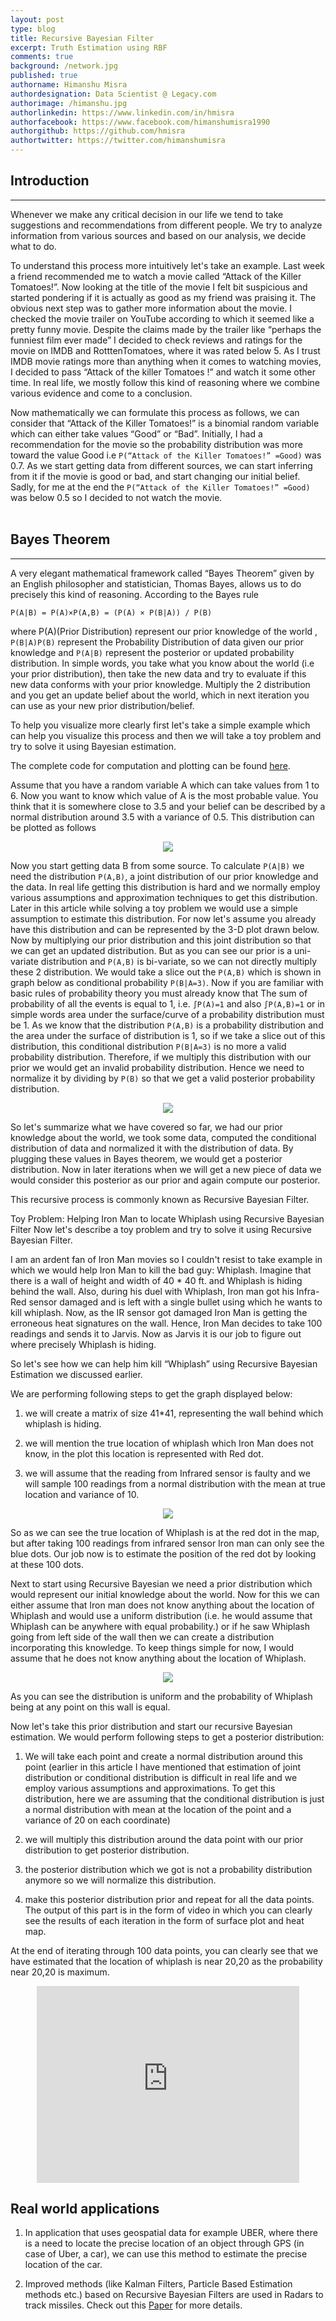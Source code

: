 ```yaml
---
layout: post
type: blog
title: Recursive Bayesian Filter
excerpt: Truth Estimation using RBF
comments: true
background: /network.jpg
published: true
authorname: Himanshu Misra
authordesignation: Data Scientist @ Legacy.com
authorimage: /himanshu.jpg
authorlinkedin: https://www.linkedin.com/in/hmisra
authorfacebook: https://www.facebook.com/himanshumisra1990
authorgithub: https://github.com/hmisra
authortwitter: https://twitter.com/himanshumisra
---
```


## Introduction
----------------------------------
Whenever we make any critical decision in our life we tend to take suggestions and recommendations from different people. We try to analyze information from various sources and based on our analysis, we decide what to do.

To understand this process more intuitively let's take an example. Last week a friend recommended me to watch a movie called “Attack of the Killer Tomatoes!”. Now looking at the title of the movie I felt bit suspicious and started pondering if it is actually as good as my friend was praising it. The obvious next step was to gather more information about the movie. I checked the movie trailer on YouTube according to which it seemed like a pretty funny movie. Despite the claims made by the trailer like “perhaps the funniest film ever made” I decided to check reviews and ratings for the movie on IMDB and RotttenTomatoes, where it was rated below 5. As I trust IMDB movie ratings more than anything when it comes to watching movies, I decided to pass “Attack of the killer Tomatoes !” and watch it some other time. In real life, we mostly follow this kind of reasoning where we combine various evidence and come to a conclusion.

Now mathematically we can formulate this process as follows, we can consider that “Attack of the Killer Tomatoes!” is a binomial random variable which can either take values “Good” or “Bad”. Initially, I had a recommendation for the movie so the probability distribution was more toward the value Good i.e `P(“Attack of the Killer Tomatoes!” =Good)` was 0.7. As we start getting data from different sources, we can start inferring from it if the movie is good or bad, and start changing our initial belief. Sadly, for me at the end the `P(“Attack of the Killer Tomatoes!” =Good)` was below 0.5 so I decided to not watch the movie.
<br><br>

## Bayes Theorem
------------------------------
A very elegant mathematical framework called “Bayes Theorem” given by an English philosopher and statistician, Thomas Bayes, allows us to do precisely this kind of reasoning. According to the Bayes rule

```
P(A|B) = P(A)×P(A,B) = (P(A) × P(B|A)) / P(B)
```

where P(A)(Prior Distribution) represent our prior knowledge of the world , `P(B|A)P(B)` represent the Probability Distribution of data given our prior knowledge and `P(A|B)` represent the posterior or updated probability distribution. In simple words, you take what you know about the world (i.e your prior distribution), then take the new data and try to evaluate if this new data conforms with your prior knowledge. Multiply the 2 distribution and you get an update belief about the world, which in next iteration you can use as your new prior distribution/belief.

To help you visualize more clearly first let's take a simple example which can help you visualize this process and then we will take a toy problem and try to solve it using Bayesian estimation.

The complete code for computation and plotting can be found [here](https://gist.github.com/hmisra/f4edf5b58aedb6075fcd "Source Code").

Assume that you have a random variable A which can take values from 1 to 6. Now you want to know which value of A is the most probable value. You think that it is somewhere close to 3.5 and your belief can be described by a normal distribution around 3.5 with a variance of 0.5. This distribution can be plotted as follows

<center>
<img src="/recursive1.png"/>
</center>


Now you start getting data B from some source. To calculate `P(A|B)` we need the distribution `P(A,B)`, a joint distribution of our prior knowledge and the data. In real life getting this distribution is hard and we normally employ various assumptions and approximation techniques to get this distribution. Later in this article while solving a toy problem we would use a simple assumption to estimate this distribution. For now let's assume you already have this distribution and can be represented by the 3-D plot drawn below. Now by multiplying our prior distribution and this joint distribution so that we can get an updated distribution. But as you can see our prior is a uni-variate distribution and `P(A,B)` is bi-variate, so we can not directly multiply these 2 distribution. We would take a slice out the `P(A,B)` which is shown in graph below as conditional probability `P(B|A=3)`. Now if you are familiar with basic rules of probability theory you must already know that The sum of probability of all the events is equal to 1, i.e. `∫P(A)=1` and also `∫P(A,B)=1` or in simple words area under the surface/curve of a probability distribution must be 1. As we know that the distribution `P(A,B)` is a probability distribution and the area under the surface of distribution is 1, so if we take a slice out of this distribution, this conditional distribution `P(B|A=3)` is no more a valid probability distribution. Therefore, if we multiply this distribution with our prior we would get an invalid probability distribution. Hence we need to normalize it by dividing by `P(B)` so that we get a valid posterior probability distribution.

<center>
<img src="/recursive2.png"/>
</center>

So let's summarize what we have covered so far, we had our prior knowledge about the world, we took some data, computed the conditional distribution of data and normalized it with the distribution of data. By plugging these values in Bayes theorem, we would get a posterior distribution. Now in later iterations when we will get a new piece of data we would consider this posterior as our prior and again compute our posterior.

This recursive process is commonly known as Recursive Bayesian Filter.

Toy Problem: Helping Iron Man to locate Whiplash using Recursive Bayesian Filter
Now let's describe a toy problem and try to solve it using Recursive Bayesian Filter.

I am an ardent fan of Iron Man movies so I couldn't resist to take example in which we would help Iron Man to kill the bad guy: Whiplash. Imagine that there is a wall of height and width of 40 * 40 ft. and Whiplash is hiding behind the wall. Also, during his duel with Whiplash, Iron man got his Infra-Red sensor damaged and is left with a single bullet using which he wants to kill whiplash. Now, as the IR sensor got damaged Iron Man is getting the erroneous heat signatures on the wall. Hence, Iron Man decides to take 100 readings and sends it to Jarvis. Now as Jarvis it is our job to figure out where precisely Whiplash is hiding.

So let's see how we can help him kill “Whiplash” using Recursive Bayesian Estimation we discussed earlier.

We are performing following steps to get the graph displayed below:

1. we will create a matrix of size 41*41, representing the wall behind which whiplash is hiding.

2. we will mention the true location of whiplash which Iron Man does not know, in the plot this location is represented with Red dot.

3. we will assume that the reading from Infrared sensor is faulty and we will sample 100 readings from a normal distribution with the mean at true location and variance of 10.


<center>
<img src="/recursive3.png"/>
</center>




So as we can see the true location of Whiplash is at the red dot in the map, but after taking 100 readings from infrared sensor Iron man can only see the blue dots. Our job now is to estimate the position of the red dot by looking at these 100 dots.

Next to start using Recursive Bayesian we need a prior distribution which would represent our initial knowledge about the world. Now for this we can either assume that Iron man does not know anything about the location of Whiplash and would use a uniform distribution (i.e. he would assume that Whiplash can be anywhere with equal probability.) or if he saw Whiplash going from left side of the wall then we can create a distribution incorporating this knowledge. To keep things simple for now, I would assume that he does not know anything about the location of Whiplash.

<center>
<img src="/recursive4.png"/>
</center>

As you can see the distribution is uniform and the probability of Whiplash being at any point on this wall is equal.

Now let's take this prior distribution and start our recursive Bayesian estimation. We would perform following steps to get a posterior distribution:

1. We will take each point and create a normal distribution around this point (earlier in this article I have mentioned that estimation of joint distribution or conditional distribution is difficult in real life and we employ various assumptions and approximations. To get this distribution, here we are assuming that the conditional distribution is just a normal distribution with mean at the location of the point and a variance of 20 on each coordinate)

2. we will multiply this distribution around the data point with our prior distribution to get posterior distribution.

3. the posterior distribution which we got is not a probability distribution anymore so we will normalize this distribution.

4. make this posterior distribution prior and repeat for all the data points. The output of this part is in the form of video in which you can clearly see the results of each iteration in the form of surface plot and heat map.

At the end of iterating through 100 data points, you can clearly see that we have estimated that the location of whiplash is near 20,20 as the probability near 20,20 is maximum.

<center><iframe width="420" height="315" src="https://www.youtube.com/embed/vUFoFwtBqXU" frameborder="0" allowfullscreen></iframe>
</center>

## Real world applications

1. In application that uses geospatial data for example UBER, where there is a need to locate the precise location of an object through GPS (in case of Uber, a car), we can use this method to estimate the precise location of the car.

2. Improved methods (like Kalman Filters, Particle Based Estimation methods etc.) based on Recursive Bayesian Filters are used in Radars to track missiles. Check out this [Paper](http://down.cenet.org.cn/upfile/28/20051117121144185.pdf) for more details.
